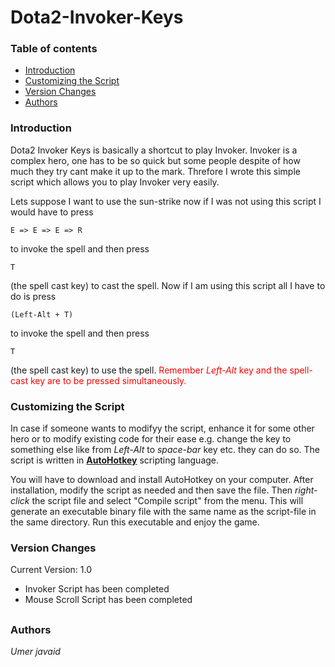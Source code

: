 # Dota2-Invoker-Keys


### Table of contents

* [Introduction](#introduction)
* [Customizing the Script](#customizing-the-script)
* [Version Changes](#version-changes)
* [Authors](#authors)

### Introduction
Dota2 Invoker Keys is basically a shortcut to play Invoker. Invoker is a complex hero, one has 
to be so quick but some people despite of how much they try cant make it up to 
the mark. Threfore I wrote this simple script which allows you to play Invoker
very easily.

Lets suppose I want to use the sun-strike now if I was not using this script
I would have to press
```.net
E => E => E => R
```
to invoke the spell and then press
```
T
```
(the spell cast key) to cast the spell.
Now if I am using this script all I have to do is press 
```
(Left-Alt + T)
```
to invoke the spell and then press
```
T
```
(the spell cast key) to use the spell. <span style="color:red">Remember *Left-Alt* key and the spell-cast key are to be pressed simultaneously.</span>

### Customizing the Script
In case if someone wants to modifyy the script, enhance it for some other hero or to modify existing code for their ease e.g. change the key to something else like from *Left-Alt* to *space-bar* key etc. they can do so. The script is written in [**AutoHotkey**](https://autohotkey.com/) scripting language.

You will have to download and install AutoHotkey on your computer. After installation, modify the script as needed and then save the file. Then *right-click* the script file and select "Compile script" from the menu. This will generate an executable binary file with the same name as the script-file in the same directory. Run this executable and enjoy the game.

### Version Changes
Current Version: 1.0    
 * Invoker Script has been completed   
 * Mouse Scroll Script has been completed     

##
### Authors
*Umer javaid*

